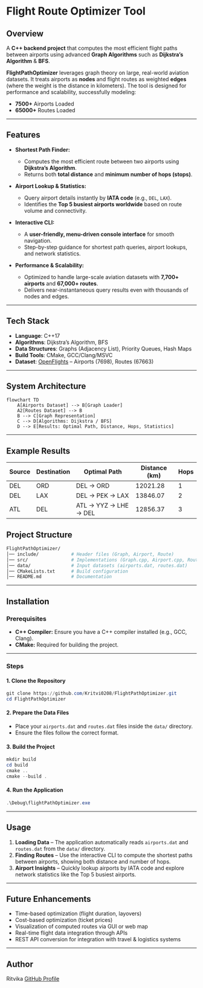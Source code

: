 # Flight Route Optimizer Tool

## Overview

 A **C++ backend project** that computes the most efficient flight paths between airports using advanced **Graph Algorithms** such as **Dijkstra’s Algorithm** & **BFS**.

**FlightPathOptimizer** leverages graph theory on large, real-world aviation datasets. It treats airports as **nodes** and flight routes as weighted **edges** (where the weight is the distance in kilometers). The tool is designed for performance and scalability, successfully modeling:

* **7500+** Airports Loaded
* **65000+** Routes Loaded
---

##  Features  

- **Shortest Path Finder:**  
  - Computes the most efficient route between two airports using **Dijkstra’s Algorithm**.  
  - Returns both **total distance** and **minimum number of hops (stops)**.  

- **Airport Lookup & Statistics:**  
  - Query airport details instantly by **IATA code** (e.g., `DEL`, `LAX`).  
  - Identifies the **Top 5 busiest airports worldwide** based on route volume and connectivity.  

- **Interactive CLI:**  
  - A **user-friendly, menu-driven console interface** for smooth navigation.  
  - Step-by-step guidance for shortest path queries, airport lookups, and network statistics.  

- **Performance & Scalability:**  
  - Optimized to handle large-scale aviation datasets with **7,700+ airports** and **67,000+ routes**.  
  - Delivers near-instantaneous query results even with thousands of nodes and edges.  
---

## Tech Stack

- **Language**: C++17  
- **Algorithms**: Dijkstra’s Algorithm, BFS
- **Data Structures**: Graphs (Adjacency List), Priority Queues, Hash Maps  
- **Build Tools**: CMake, GCC/Clang/MSVC  
- **Dataset**: [OpenFlights](https://openflights.org/data.html) – Airports (7698), Routes (67663)  

---

##  System Architecture

```mermaid
flowchart TD
    A[Airports Dataset] --> B[Graph Loader]
    A2[Routes Dataset] --> B
    B --> C[Graph Representation]
    C --> D[Algorithms: Dijkstra / BFS]
    D --> E[Results: Optimal Path, Distance, Hops, Statistics]

```

---

## Example Results

| Source | Destination | Optimal Path                          | Distance (km) | Hops |
|--------|-------------|----------------------------------------|---------------|------|
| DEL    | ORD         | DEL → ORD                             | 12021.28      | 1    |
| DEL    | LAX         | DEL → PEK → LAX                       | 13846.07      | 2    |
| ATL    | DEL         | ATL → YYZ → LHE → DEL                 | 12856.37      | 3    |


## Project Structure
```makefile
FlightPathOptimizer/
│── include/            # Header files (Graph, Airport, Route)
│── src/                # Implementations (Graph.cpp, Airport.cpp, Route.cpp, main.cpp)
│── data/               # Input datasets (airports.dat, routes.dat)
│── CMakeLists.txt      # Build configuration
│── README.md           # Documentation

```
---
## Installation  

### Prerequisites  
- **C++ Compiler:** Ensure you have a C++ compiler installed (e.g., GCC, Clang).
- **CMake:** Required for building the project.
---

### Steps  

#### 1. Clone the Repository  
```powershell
git clone https://github.com/Kritvi0208/FlightPathOptimizer.git
cd FlightPathOptimizer
````

#### 2. Prepare the Data Files

* Place your `airports.dat` and `routes.dat` files inside the `data/` directory.
* Ensure the files follow the correct format.

#### 3. Build the Project

```powershell
mkdir build
cd build
cmake ..
cmake --build .
```

#### 4. Run the Application

```powershell
.\Debug\flightPathOptimizer.exe
```
---

## Usage  

1. **Loading Data** – The application automatically reads `airports.dat` and `routes.dat` from the `data/` directory.  
2. **Finding Routes** – Use the interactive CLI to compute the shortest paths between airports, showing both distance and number of hops.  
3. **Airport Insights** – Quickly lookup airports by IATA code and explore network statistics like the Top 5 busiest airports.  
---

## Future Enhancements

- Time-based optimization (flight duration, layovers)
- Cost-based optimization (ticket prices)
- Visualization of computed routes via GUI or web map
- Real-time flight data integration through APIs
- REST API conversion for integration with travel & logistics systems
---
## Author

Ritvika
[GitHub Profile](https://github.com/Kritvi0208)

```
